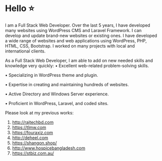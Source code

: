 # Hello :star:

I am a Full Stack Web Developer. Over the last 5 years, I have developed many websites using WordPress CMS and Laravel Framework. I can develop and update brand-new websites or existing ones. I have developed a wide range of websites and web applications using WordPress, PHP, HTML, CSS, Bootstrap. I worked on many projects with local and international clients.

As a Full Stack Web Developer, I am able to add on new needed skills and knowledge very quickly:
• Excellent web-related problem-solving skills.

• Specializing in WordPress theme and plugin.

• Expertise in creating and maintaining hundreds of websites.

• Active Directory and Windows Server experience.

• Proficient in WordPress, Laravel, and coded sites.

Please look at my previous works:
1. http://rajtechbd.com
2. https://tlmw.com
3. https://fouraxiz.com
4. http://deheel.com
5. https://shangon.shop/
6. http://www.hospicebangladesh.com
7. https://stbiz.com.au/
